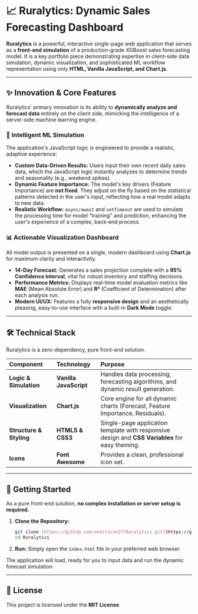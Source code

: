 # 📈 Ruralytics: Dynamic Sales Forecasting Dashboard

**Ruralytics** is a powerful, interactive single-page web application that serves as a **front-end simulation** of a production-grade XGBoost sales forecasting model. It is a key portfolio piece demonstrating expertise in client-side data simulation, dynamic visualization, and sophisticated ML workflow representation using only **HTML, Vanilla JavaScript, and Chart.js**.

---

## ✨ Innovation & Core Features

Ruralytics' primary innovation is its ability to **dynamically analyze and forecast data** entirely on the client side, mimicking the intelligence of a server-side machine learning engine.

### 🧠 Intelligent ML Simulation

The application's JavaScript logic is engineered to provide a realistic, adaptive experience:

* **Custom Data-Driven Results:** Users input their own recent daily sales data, which the JavaScript logic instantly analyzes to determine trends and seasonality (e.g., weekend spikes).
* **Dynamic Feature Importance:** The model's key drivers (Feature Importance) are **not fixed**. They adjust on the fly based on the statistical patterns detected in the user's input, reflecting how a real model adapts to new data.
* **Realistic Workflow:** `async/await` and `setTimeout` are used to simulate the processing time for model "training" and prediction, enhancing the user's experience of a complex, back-end process.

### 📊 Actionable Visualization Dashboard

All model output is presented on a single, modern dashboard using **Chart.js** for maximum clarity and interactivity.

* **14-Day Forecast:** Generates a sales projection complete with a **95% Confidence Interval**, vital for robust inventory and staffing decisions.
* **Performance Metrics:** Displays real-time model evaluation metrics like **MAE** (Mean Absolute Error) and **R²** (Coefficient of Determination) after each analysis run.
* **Modern UI/UX:** Features a fully **responsive design** and an aesthetically pleasing, easy-to-use interface with a built-in **Dark Mode** toggle.

---

## 🛠️ Technical Stack

Ruralytics is a zero-dependency, pure front-end solution.

| Component | Technology | Purpose |
| :--- | :--- | :--- |
| **Logic & Simulation** | **Vanilla JavaScript** | Handles data processing, forecasting algorithms, and dynamic result generation. |
| **Visualization** | **Chart.js** | Core engine for all dynamic charts (Forecast, Feature Importance, Residuals). |
| **Structure & Styling** | **HTML5 & CSS3** | Single-page application template with responsive design and **CSS Variables** for easy theming. |
| **Icons** | **Font Awesome** | Provides a clean, professional icon set. |

---

## 🚀 Getting Started

As a pure front-end solution, **no complex installation or server setup is required.**

1.  **Clone the Repository:**
    ```bash
    git clone [https://github.com/ankitscse27/Ruralytics.git](https://github.com/ankitscse27/Ruralytics.git)
    cd Ruralytics
    ```
2.  **Run:** Simply open the `index.html` file in your preferred web browser.

The application will load, ready for you to input data and run the dynamic forecast simulation.

---

## 📄 License

This project is licensed under the **MIT License**.
